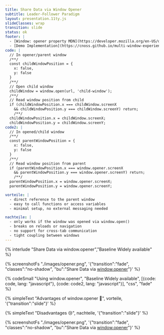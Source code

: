 ```yaml
---
title: Share Data via Window Opener
subtitle: Leader-Follower Paradigm 
layout: presentation.11ty.js
slideClasses: wrap
transition: slide
status: ok
footer: |
  - [Window: opener property MDN](https://developer.mozilla.org/en-US/docs/Web/API/Window/opener)
  - [Demo Implementation](https://cnoss.github.io/multi-window-experiences/00-core-concepts/window-opener-demo/parent.html)
code: |
  // In opener/parent window
  /**/
  const childWindowPosition = {
    x: false,
    y: false
  }
  /**/
  // Open child window
  childWindow = window.open(url, 'child-window');
  /**/
  // Read window position from child
  if (childWindowPosition.x === childWindow.screenX 
    && childWindowPosition.y === childWindow.screenY) return;
    /**/
  childWindowPosition.x = childWindow.screenX;
  childWindowPosition.y = childWindow.screenY;
code2: |
  // In opened/child window
  /**/
  const parentWindowPosition = {
    x: false,
    y: false
  }
  /**/
  // Read window position from parent
  if (parentWindowPosition.x === window.opener.screenX 
    && parentWindowPosition.y === window.opener.screenY) return;
    /**/
  parentWindowPosition.x = window.opener.screenX;
  parentWindowPosition.y = window.opener.screenY;

vorteile: |
  - direct reference to the parent window
  - easy to call functions or access variables
  - minimal setup, no external messaging needed

nachteile: |
  - only works if the window was opened via window.open()
  - breaks on reloads or navigation
  - no support for cross-tab communication
  - tight coupling between windows
---
```


{% interlude "Share Data via window.opener","Baseline Widely available" %}

{% screenshotFs "./images/opener.png", '{"transition":"fade", "classes":"no-shadow", "bu":"Share Data via [window.opener](https://developer.mozilla.org/en-US/docs/Web/API/Window/opener)"}' %}

{% codeSmall "Using window.opener", "Baseline Widely available", [{code: code, lang: "javascript"}, {code: code2, lang: "javascript"}], "css", "fade" %}

{% simpleText "Advantages of window.opener 🥳", vorteile, '{"transition":"slide"}'  %}

{% simpleText "Disadvantages 😢", nachteile, '{"transition":"slide"}'  %}

{% screenshotFs "./images/opener.png", '{"transition":"fade", "classes":"no-shadow", "bu":"Share Data via [window.opener](https://developer.mozilla.org/en-US/docs/Web/API/Window/opener)"}' %}